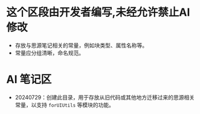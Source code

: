 # 这个区段由开发者编写,未经允许禁止AI修改
- 存放与思源笔记相关的常量，例如块类型、属性名称等。
- 常量应分组清晰，命名规范。

# AI 笔记区
- 20240729：创建此目录，用于存放从旧代码或其他地方迁移过来的思源相关常量，以支持 `forUIUtils` 等模块的功能。 